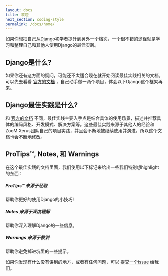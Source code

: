 ```yaml
---
layout: docs
title: 欢迎
next_section: coding-style
permalink: /docs/home/
---
```


如果你想把自己从Django初学者提升到另外一个档次，一个很不错的途径就是学习和整理自己和其他人使用Django的最佳实践。

## Django是什么?

如果你还有这方面的疑问，可能还不太适合现在就开始阅读最佳实践相关的文档。可以先去看看 [官方的文档](https://docs.djangoproject.com/en/1.5/) ，自己动手做一两个项目，体会以下Django这个框架再来。

## Django最佳实践是什么?

和 [官方的文档](https://docs.djangoproject.com/en/1.5/) 不同，最佳实践主要入手点是结合具体的使用场景，描述并推荐具体的编码风格、开发模式、解决方案等。这些最佳实践来源于其他人的经验和ZooM Xerus团队自己的项目实践，并且会不断地被继续使用并演进，所以这个文档也会不断地修改。

## ProTips™, Notes, 和 Warnings

在这个最佳实践的文档里面，我们使用以下标记来给出一些我们特别想highlight的东西：

<div class="note">
  <h5>ProTips™ 来源于经验</h5>
  <p>帮助你更好的使用Django的小技巧!</p>
</div>

<div class="note info">
  <h5>Notes 来源于深度理解</h5>
  <p>帮助你深入理解Django的一些信息。</p>
</div>

<div class="note warning">
  <h5>Warnings 来源于教训</h5>
  <p>帮助你避免掉进坑里的一些提示。</p>
</div>

如果你发现有什么没有讲到的地方，或者有任何问题，可以 [提交一个issue](https://github.com/lenciel/django-notes/issues/new) 给我们。
